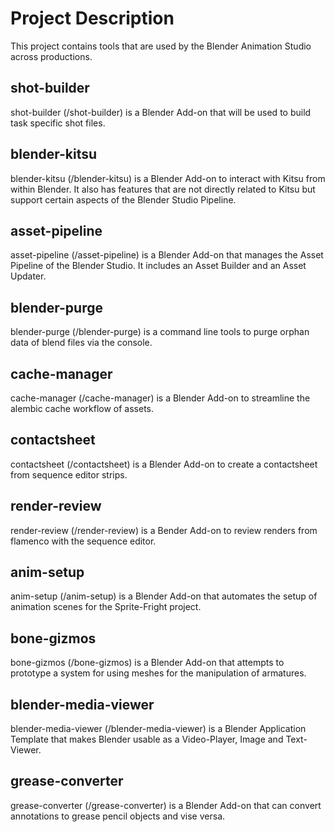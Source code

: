 # Project Description

This project contains tools that are used by the Blender Animation Studio
across productions.

## shot-builder

shot-builder (/shot-builder) is a Blender Add-on that will be used to build task
specific shot files.

## blender-kitsu

blender-kitsu (/blender-kitsu) is a Blender Add-on to interact with Kitsu from within Blender. It also has features that are not directly related to Kitsu but support certain aspects of the Blender Studio Pipeline.

## asset-pipeline

asset-pipeline (/asset-pipeline) is a Blender Add-on that manages the Asset Pipeline of the Blender Studio. It includes an Asset Builder and an Asset Updater.
## blender-purge

blender-purge (/blender-purge) is a command line tools to purge orphan data of blend files via the console.

## cache-manager

cache-manager (/cache-manager) is a Blender Add-on to streamline the alembic cache workflow of assets.

## contactsheet

contactsheet (/contactsheet) is a Blender Add-on to create a contactsheet from sequence editor strips.

## render-review

render-review (/render-review) is a Bender Add-on to review renders from flamenco with the sequence editor.

## anim-setup

anim-setup (/anim-setup) is a Blender Add-on that automates the setup of animation scenes for the Sprite-Fright project.

## bone-gizmos

bone-gizmos (/bone-gizmos) is a Blender Add-on that attempts to prototype a system for using meshes for the manipulation of armatures.

## blender-media-viewer

blender-media-viewer (/blender-media-viewer) is a Blender Application Template that makes Blender usable as a Video-Player, Image and Text-Viewer.

## grease-converter

grease-converter (/grease-converter) is a Blender Add-on that can convert annotations to grease pencil objects and vise versa.
